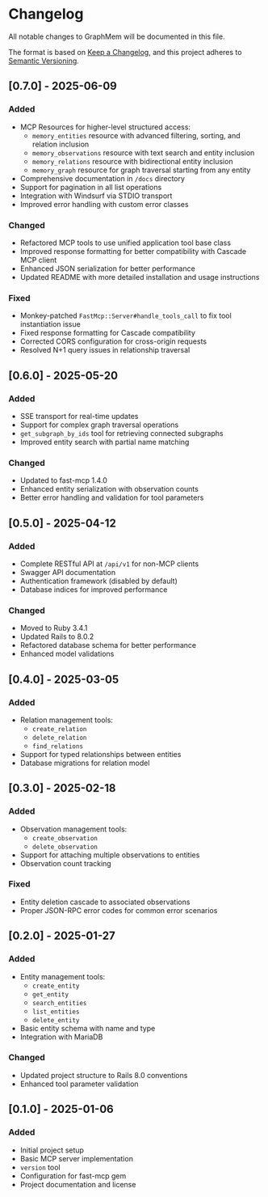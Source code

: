 # Changelog

All notable changes to GraphMem will be documented in this file.

The format is based on [Keep a Changelog](https://keepachangelog.com/en/1.0.0/),
and this project adheres to [Semantic Versioning](https://semver.org/spec/v2.0.0.html).

## [0.7.0] - 2025-06-09

### Added
- MCP Resources for higher-level structured access:
  - `memory_entities` resource with advanced filtering, sorting, and relation inclusion
  - `memory_observations` resource with text search and entity inclusion
  - `memory_relations` resource with bidirectional entity inclusion
  - `memory_graph` resource for graph traversal starting from any entity
- Comprehensive documentation in `/docs` directory
- Support for pagination in all list operations
- Integration with Windsurf via STDIO transport
- Improved error handling with custom error classes

### Changed
- Refactored MCP tools to use unified application tool base class
- Improved response formatting for better compatibility with Cascade MCP client
- Enhanced JSON serialization for better performance
- Updated README with more detailed installation and usage instructions

### Fixed
- Monkey-patched `FastMcp::Server#handle_tools_call` to fix tool instantiation issue
- Fixed response formatting for Cascade compatibility
- Corrected CORS configuration for cross-origin requests
- Resolved N+1 query issues in relationship traversal

## [0.6.0] - 2025-05-20

### Added
- SSE transport for real-time updates
- Support for complex graph traversal operations
- `get_subgraph_by_ids` tool for retrieving connected subgraphs
- Improved entity search with partial name matching

### Changed
- Updated to fast-mcp 1.4.0
- Enhanced entity serialization with observation counts
- Better error handling and validation for tool parameters

## [0.5.0] - 2025-04-12

### Added
- Complete RESTful API at `/api/v1` for non-MCP clients
- Swagger API documentation
- Authentication framework (disabled by default)
- Database indices for improved performance

### Changed
- Moved to Ruby 3.4.1
- Updated Rails to 8.0.2
- Refactored database schema for better performance
- Enhanced model validations

## [0.4.0] - 2025-03-05

### Added
- Relation management tools:
  - `create_relation`
  - `delete_relation`
  - `find_relations`
- Support for typed relationships between entities
- Database migrations for relation model

## [0.3.0] - 2025-02-18

### Added
- Observation management tools:
  - `create_observation`
  - `delete_observation`
- Support for attaching multiple observations to entities
- Observation count tracking

### Fixed
- Entity deletion cascade to associated observations
- Proper JSON-RPC error codes for common error scenarios

## [0.2.0] - 2025-01-27

### Added
- Entity management tools:
  - `create_entity`
  - `get_entity`
  - `search_entities`
  - `list_entities`
  - `delete_entity`
- Basic entity schema with name and type
- Integration with MariaDB

### Changed
- Updated project structure to Rails 8.0 conventions
- Enhanced tool parameter validation

## [0.1.0] - 2025-01-06

### Added
- Initial project setup
- Basic MCP server implementation
- `version` tool
- Configuration for fast-mcp gem
- Project documentation and license